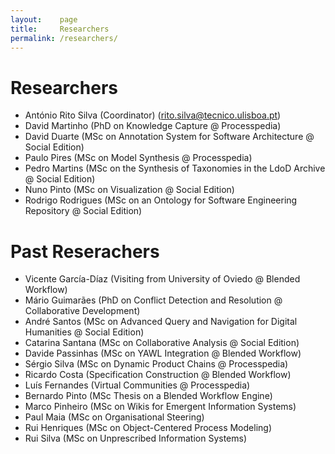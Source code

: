 ```yaml
---
layout:    page
title:     Researchers
permalink: /researchers/
---
```



# Researchers

- António Rito Silva (Coordinator) (rito.silva@tecnico.ulisboa.pt)
- David Martinho (PhD on Knowledge Capture @ Processpedia)
- David Duarte (MSc on Annotation System for Software Architecture @ Social Edition)
- Paulo Pires (MSc on Model Synthesis @ Processpedia)
- Pedro Martins (MSc on the Synthesis of Taxonomies in the LdoD Archive @ Social Edition)
- Nuno Pinto (MSc on Visualization @ Social Edition) 
- Rodrigo Rodrigues (MSc on an Ontology for Software Engineering Repository @ Social Edition)

# Past Reserachers

- Vicente García-Díaz (Visiting from University of Oviedo @ Blended Workflow)
- Mário Guimarães (PhD on Conflict Detection and Resolution @ Collaborative Development)
- André Santos (MSc on Advanced Query and Navigation for Digital Humanities @ Social Edition)
- Catarina Santana (MSc on Collaborative Analysis @ Social Edition)
- Davide Passinhas (MSc on YAWL Integration @ Blended Workflow)
- Sérgio Silva (MSc on Dynamic Product Chains @ Processpedia)
- Ricardo Costa (Specification Construction @ Blended Workflow)
- Luís Fernandes (Virtual Communities @ Processpedia)
- Bernardo Pinto (MSc Thesis on a Blended Workflow Engine)
- Marco Pinheiro (MSc on Wikis for Emergent Information Systems)
- Paul Maia (MSc on Organisational Steering)
- Rui Henriques (MSc on Object-Centered Process Modeling)
- Rui Silva (MSc on Unprescribed Information Systems)
